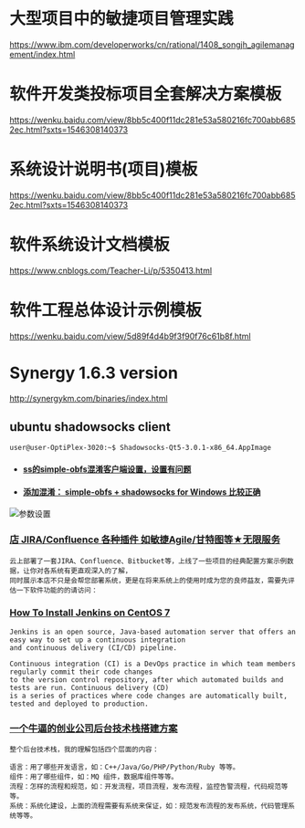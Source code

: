 # 大型项目中的敏捷项目管理实践
https://www.ibm.com/developerworks/cn/rational/1408_songjh_agilemanagement/index.html
# 软件开发类投标项目全套解决方案模板
https://wenku.baidu.com/view/8bb5c400f11dc281e53a580216fc700abb6852ec.html?sxts=1546308140373
# 系统设计说明书(项目)模板
https://wenku.baidu.com/view/8bb5c400f11dc281e53a580216fc700abb6852ec.html?sxts=1546308140373
# 软件系统设计文档模板
https://www.cnblogs.com/Teacher-Li/p/5350413.html
# 软件工程总体设计示例模板
https://wenku.baidu.com/view/5d89f4d4b9f3f90f76c61b8f.html
# Synergy 1.6.3 version
http://synergykm.com/binaries/index.html

## ubuntu shadowsocks client 
```text
user@user-OptiPlex-3020:~$ Shadowsocks-Qt5-3.0.1-x86_64.AppImage
```
- #### [ss的simple-obfs混淆客户端设置，设置有问题](https://blog.csdn.net/y201619819/article/details/84867171)
- #### [添加混淆： simple-obfs + shadowsocks for Windows 比较正确](https://cokebar.info/archives/1988)
![参数设置](https://cokebar.info/wp-content/uploads/2017/03/ss-win-obfs.png)

### [店 JIRA/Confluence 各种插件 如敏捷Agile/甘特图等★无限服务](https://item.taobao.com/item.htm?spm=a230r.1.14.1.3b1b5a16qMYirR&id=556134499024&ns=1&abbucket=9#detail)
```text
云上部署了一套JIRA、Confluence、Bitbucket等，上线了一些项目的经典配置方案示例数据，让你对各系统有更直观深入的了解，
同时展示本店不只是会帮您部署系统，更是在将来系统上的使用时成为您的良师益友，需要先评估一下软件功能的的请访问：
```

### [How To Install Jenkins on CentOS 7](https://linuxize.com/post/how-to-install-jenkins-on-centos-7/)
```text
Jenkins is an open source, Java-based automation server that offers an easy way to set up a continuous integration 
and continuous delivery (CI/CD) pipeline.

Continuous integration (CI) is a DevOps practice in which team members regularly commit their code changes 
to the version control repository, after which automated builds and tests are run. Continuous delivery (CD) 
is a series of practices where code changes are automatically built, tested and deployed to production.
```

### [一个牛逼的创业公司后台技术栈搭建方案](https://zhuanlan.zhihu.com/p/71267807)
```text
整个后台技术栈，我的理解包括四个层面的内容：

语言：用了哪些开发语言，如：C++/Java/Go/PHP/Python/Ruby 等等。
组件：用了哪些组件，如：MQ 组件，数据库组件等等。
流程：怎样的流程和规范，如：开发流程，项目流程，发布流程，监控告警流程，代码规范等等。
系统：系统化建设，上面的流程需要有系统来保证，如：规范发布流程的发布系统，代码管理系统等等。
```